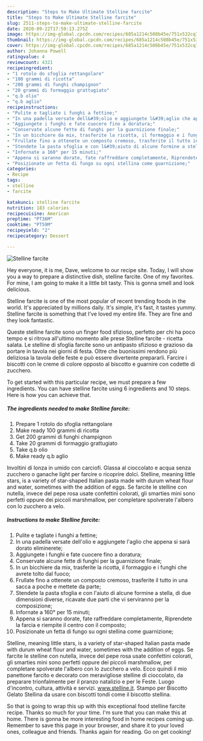 ```yaml
---
description: "Steps to Make Ultimate Stelline farcite"
title: "Steps to Make Ultimate Stelline farcite"
slug: 2511-steps-to-make-ultimate-stelline-farcite
date: 2020-09-22T17:59:13.275Z
image: https://img-global.cpcdn.com/recipes/685a1214c508b45e/751x532cq70/stelline-farcite-recipe-main-photo.jpg
thumbnail: https://img-global.cpcdn.com/recipes/685a1214c508b45e/751x532cq70/stelline-farcite-recipe-main-photo.jpg
cover: https://img-global.cpcdn.com/recipes/685a1214c508b45e/751x532cq70/stelline-farcite-recipe-main-photo.jpg
author: Johanna Powell
ratingvalue: 4
reviewcount: 4321
recipeingredient:
- "1 rotolo do sfoglia rettangolare"
- "100 grammi di ricotta"
- "200 grammi di funghi champignon"
- "20 grammi di formaggio grattugiato"
- "q.b olio"
- "q.b aglio"
recipeinstructions:
- "Pulite e tagliate i funghi a fettine;"
- "In una padella versate dell&#39;olio e aggiungete l&#39;aglio che appena si sarà dorato eliminerete;"
- "Aggiungete i funghi e fate cuocere fino a doratura;"
- "Conservate alcune fette di funghi per la guarnizione finale;"
- "In un bicchiere da mix, trasferite la ricotta, il formaggio e i funghi che avrete tolto dal fuoco;"
- "Frullate fino a ottenete un composto cremoso, trasferite il tutto in una sacca a poche e mettete da parte;"
- "Stendete la pasta sfoglia e con l&#39;aiuto di alcune formine a stella, di due dimensioni diverse, ricavate due parti che vi serviranno per la composizione;"
- "Infornate a 160° per 15 minuti;"
- "Appena si saranno dorate, fate raffreddare completamente, Riprendete la farcia e riempite il centro con il composto;"
- "Posizionate un fetta di fungo su ogni stellina come guarnizione;"
categories:
- Recipe
tags:
- stelline
- farcite

katakunci: stelline farcite 
nutrition: 183 calories
recipecuisine: American
preptime: "PT36M"
cooktime: "PT59M"
recipeyield: "2"
recipecategory: Dessert

---
```



![Stelline farcite](https://img-global.cpcdn.com/recipes/685a1214c508b45e/751x532cq70/stelline-farcite-recipe-main-photo.jpg)

Hey everyone, it is me, Dave, welcome to our recipe site. Today, I will show you a way to prepare a distinctive dish, stelline farcite. One of my favorites. For mine, I am going to make it a little bit tasty. This is gonna smell and look delicious.

Stelline farcite is one of the most popular of recent trending foods in the world. It's appreciated by millions daily. It's simple, it's fast, it tastes yummy. Stelline farcite is something that I've loved my entire life. They are fine and they look fantastic.

Queste stelline farcite sono un finger food sfizioso, perfetto per chi ha poco tempo e si ritrova all&#39;ultimo momento alle prese Stelline farcite - ricetta salata. Le stelline di sfoglia farcite sono un antipasto sfizioso e grazioso da portare in tavola nei giorni di festa. Oltre che buonissimi rendono più deliziosa la tavola delle feste e può essere divertente prepararli. Farcire i biscotti con le creme di colore opposto al biscotto e guarnire con codette di zucchero.


To get started with this particular recipe, we must prepare a few ingredients. You can have stelline farcite using 6 ingredients and 10 steps. Here is how you can achieve that.

<!--inarticleads1-->

##### The ingredients needed to make Stelline farcite:

1. Prepare 1 rotolo do sfoglia rettangolare
1. Make ready 100 grammi di ricotta
1. Get 200 grammi di funghi champignon
1. Take 20 grammi di formaggio grattugiato
1. Take q.b olio
1. Make ready q.b aglio


Involtini di lonza in umido con carciofi. Glassa al cioccolato e acqua senza zucchero o ganache light per farcire o ricoprire dolci. Stelline, meaning little stars, is a variety of star-shaped Italian pasta made with durum wheat flour and water, sometimes with the addition of eggs. Se farcite le stelline con nutella, invece del pepe rosa usate confettini colorati, gli smarties mini sono perfetti oppure dei piccoli marshmallow, per completare spolverate l&#39;albero con lo zucchero a velo. 

<!--inarticleads2-->

##### Instructions to make Stelline farcite:

1. Pulite e tagliate i funghi a fettine;
1. In una padella versate dell&#39;olio e aggiungete l&#39;aglio che appena si sarà dorato eliminerete;
1. Aggiungete i funghi e fate cuocere fino a doratura;
1. Conservate alcune fette di funghi per la guarnizione finale;
1. In un bicchiere da mix, trasferite la ricotta, il formaggio e i funghi che avrete tolto dal fuoco;
1. Frullate fino a ottenete un composto cremoso, trasferite il tutto in una sacca a poche e mettete da parte;
1. Stendete la pasta sfoglia e con l&#39;aiuto di alcune formine a stella, di due dimensioni diverse, ricavate due parti che vi serviranno per la composizione;
1. Infornate a 160° per 15 minuti;
1. Appena si saranno dorate, fate raffreddare completamente, Riprendete la farcia e riempite il centro con il composto;
1. Posizionate un fetta di fungo su ogni stellina come guarnizione;


Stelline, meaning little stars, is a variety of star-shaped Italian pasta made with durum wheat flour and water, sometimes with the addition of eggs. Se farcite le stelline con nutella, invece del pepe rosa usate confettini colorati, gli smarties mini sono perfetti oppure dei piccoli marshmallow, per completare spolverate l&#39;albero con lo zucchero a velo. Ecco quindi il mio panettone farcito e decorato con meravigliose stelline di cioccolato, da preparare trionfalmente per il pranzo natalizio e per le Feste. Luogo d&#39;incontro, cultura, attività e servizi. www.stelline.it. Stampo per Biscotto Gelato Stellina da usare con biscotti tondi come il biscotto stellina. 

So that is going to wrap this up with this exceptional food stelline farcite recipe. Thanks so much for your time. I'm sure that you can make this at home. There is gonna be more interesting food in home recipes coming up. Remember to save this page in your browser, and share it to your loved ones, colleague and friends. Thanks again for reading. Go on get cooking!
